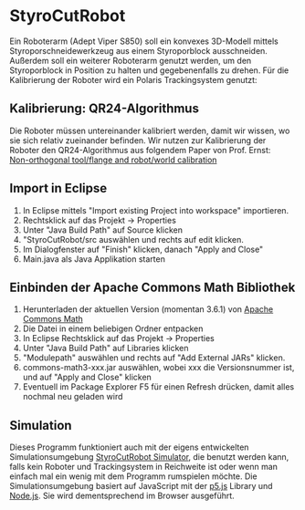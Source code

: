 # StyroCutRobot
Ein Roboterarm (Adept Viper S850) soll ein konvexes 3D-Modell mittels Styroporschneidewerkzeug aus einem Styroporblock ausschneiden.
Außerdem soll ein weiterer Roboterarm genutzt werden, um den Styroporblock in Position zu halten und gegebenenfalls zu drehen.
Für die Kalibrierung der Roboter wird ein Polaris Trackingsystem genutzt:

## Kalibrierung: QR24-Algorithmus
Die Roboter müssen untereinander kalibriert werden, damit wir wissen, wo sie sich relativ zueinander befinden.
Wir nutzen zur Kalibrierung der Roboter den QR24-Algorithmus aus folgendem Paper von Prof. Ernst:<br>
[Non-orthogonal tool/flange and robot/world calibration](https://www.rob.uni-luebeck.de/~bruder/robprakt/Ernst,%20Richter,%20Matth%c3%a4us%20-%20Non-orthogonal%20tool-flange%20and%20robot-world%20calibration.pdf)

## Import in Eclipse
  1. In Eclipse mittels "Import existing Project into workspace" importieren.
  2. Rechtsklick auf das Projekt -> Properties
  3. Unter "Java Build Path" auf Source klicken
  4. "StyroCutRobot/src auswählen und rechts auf edit klicken.
  5. Im Dialogfenster auf "Finish" klicken, danach "Apply and Close"
  6. Main.java als Java Applikation starten

## Einbinden der Apache Commons Math Bibliothek
  1. Herunterladen der aktuellen Version (momentan 3.6.1) von [Apache Commons Math](http://commons.apache.org/proper/commons-math/download_math.cgi)
  2. Die Datei in einem beliebigen Ordner entpacken
  3. In Eclipse Rechtsklick auf das Projekt -> Properties
  4. Unter "Java Build Path" auf Libraries klicken
  5. "Modulepath" auswählen und rechts auf "Add External JARs" klicken.
  6. commons-math3-xxx.jar auswählen, wobei xxx die Versionsnummer ist, und auf "Apply and Close" klicken
  7. Eventuell im Package Explorer F5 für einen Refresh drücken, damit alles nochmal neu geladen wird

## Simulation
Dieses Programm funktioniert auch mit der eigens entwickelten Simulationsumgebung [StyroCutRobot Simulator](https://github.com/Smirrorgame/StyroCutRobotSimulator), die benutzt werden kann, falls kein Roboter und Trackingsystem in Reichweite ist oder wenn man einfach mal ein wenig mit dem Programm rumspielen möchte.
Die Simulationsumgebung basiert auf JavaScript mit der [p5.js](https://p5js.org/) Library und [Node.js](https://nodejs.org/). Sie wird dementsprechend im Browser ausgeführt.

